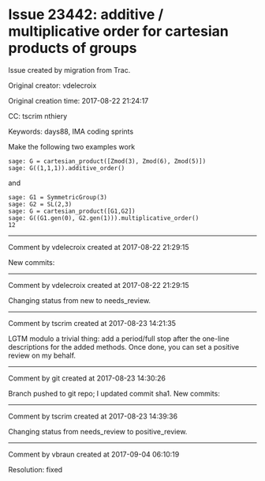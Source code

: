 # Issue 23442: additive / multiplicative order for cartesian products of groups

Issue created by migration from Trac.

Original creator: vdelecroix

Original creation time: 2017-08-22 21:24:17

CC:  tscrim nthiery

Keywords: days88, IMA coding sprints

Make the following two examples work

```
sage: G = cartesian_product([Zmod(3), Zmod(6), Zmod(5)])
sage: G((1,1,1)).additive_order()
```

and

```
sage: G1 = SymmetricGroup(3)
sage: G2 = SL(2,3)
sage: G = cartesian_product([G1,G2])
sage: G((G1.gen(0), G2.gen(1))).multiplicative_order()
12
```



---

Comment by vdelecroix created at 2017-08-22 21:29:15

New commits:


---

Comment by vdelecroix created at 2017-08-22 21:29:15

Changing status from new to needs_review.


---

Comment by tscrim created at 2017-08-23 14:21:35

LGTM modulo a trivial thing: add a period/full stop after the one-line descriptions for the added methods. Once done, you can set a positive review on my behalf.


---

Comment by git created at 2017-08-23 14:30:26

Branch pushed to git repo; I updated commit sha1. New commits:


---

Comment by tscrim created at 2017-08-23 14:39:36

Changing status from needs_review to positive_review.


---

Comment by vbraun created at 2017-09-04 06:10:19

Resolution: fixed
